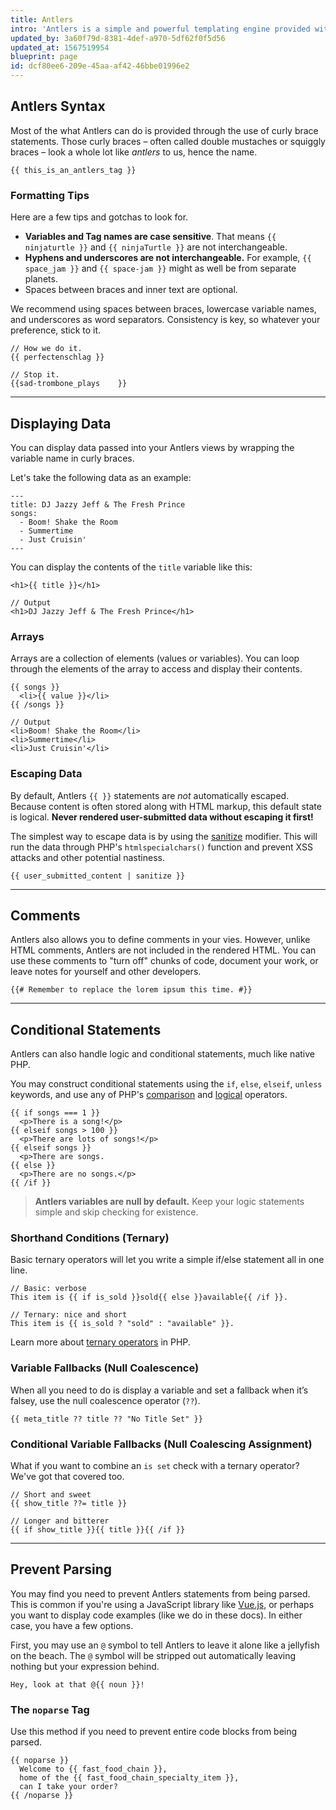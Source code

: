 ```yaml
---
title: Antlers
intro: 'Antlers is a simple and powerful templating engine provided with Statamic.  It can fetch and filter content, displaying and modify data, and handle logic. Antlers view files (also called templates) use the `.antlers.html` file extension and are typically stored in the `resources/views` directory.'
updated_by: 3a60f79d-8381-4def-a970-5df62f0f5d56
updated_at: 1567519954
blueprint: page
id: dcf80ee6-209e-45aa-af42-46bbe01996e2
---
```

## Antlers Syntax

Most of the what Antlers can do is provided through the use of curly brace statements. Those curly braces – often called double mustaches or squiggly braces – look a whole lot like _antlers_ to us, hence the name.

```
{{ this_is_an_antlers_tag }}
```

### Formatting Tips

Here are a few tips and gotchas to look for.

- **Variables and Tag names are case sensitive**. That means `{{ ninjaturtle }}` and `{{ ninjaTurtle }}` are not interchangeable.
- **Hyphens and underscores are not interchangeable.** For example, `{{ space_jam }}` and `{{ space-jam }}` might as well be from separate planets.
- Spaces between braces and inner text are optional.

We recommend using spaces between braces, lowercase variable names, and underscores as word separators. Consistency is key, so whatever your preference, stick to it.

```
// How we do it.
{{ perfectenschlag }}

// Stop it.
{{sad-trombone_plays    }}
```

---

## Displaying Data

You can display data passed into your Antlers views by wrapping the variable name in curly braces.

Let's take the following data as an example:

```.language-yaml
---
title: DJ Jazzy Jeff & The Fresh Prince
songs:
  - Boom! Shake the Room
  - Summertime
  - Just Cruisin'
---
```

You can display the contents of the `title` variable like this:
```
<h1>{{ title }}</h1>

// Output
<h1>DJ Jazzy Jeff & The Fresh Prince</h1>
```

### Arrays

Arrays are a collection of elements (values or variables). You can loop through the elements of the array to access and display their contents.

```
{{ songs }}
  <li>{{ value }}</li>
{{ /songs }}

// Output
<li>Boom! Shake the Room</li>
<li>Summertime</li>
<li>Just Cruisin'</li>
```

### Escaping Data

By default, Antlers `{{ }}` statements are _not_ automatically escaped. Because content is often stored along with HTML markup, this default state is logical. **Never rendered user-submitted data without escaping it first!**

The simplest way to escape data is by using the [sanitize](/modifiers/sanitize) modifier. This will run the data through PHP's `htmlspecialchars()` function and prevent XSS attacks and other potential nastiness.

```
{{ user_submitted_content | sanitize }}
```

---

## Comments

Antlers also allows you to define comments in your vies. However, unlike HTML comments, Antlers are not included in the rendered HTML. You can use these comments to "turn off" chunks of code, document your work, or leave notes for yourself and other developers.

```
{{# Remember to replace the lorem ipsum this time. #}}
```

---

## Conditional Statements

Antlers can also handle logic and conditional statements, much like native PHP.

You may construct conditional statements using the `if`, `else`, `elseif`, `unless` keywords, and use any of PHP's [comparison](https://www.php.net/manual/en/language.operators.comparison.php) and [logical](https://www.php.net/manual/en/language.operators.logical.php) operators.

```
{{ if songs === 1 }}
  <p>There is a song!</p>
{{ elseif songs > 100 }}
  <p>There are lots of songs!</p>
{{ elseif songs }}
  <p>There are songs.
{{ else }}
  <p>There are no songs.</p>
{{ /if }}
```


<blockquote class="tip"><strong>Antlers variables are null by default.</strong> Keep your logic statements simple and skip checking for existence.</blockquote>

### Shorthand Conditions (Ternary)

Basic ternary operators will let you write a simple if/else statement all in one line.

```
// Basic: verbose
This item is {{ if is_sold }}sold{{ else }}available{{ /if }}.

// Ternary: nice and short
This item is {{ is_sold ? "sold" : "available" }}.
```

Learn more about [ternary operators][ternary] in PHP.

### Variable Fallbacks (Null Coalescence)

When all you need to do is display a variable and set a fallback when it’s falsey, use the null coalescence operator (`??`).

```
{{ meta_title ?? title ?? "No Title Set" }}
```

### Conditional Variable Fallbacks (Null Coalescing Assignment)

What if you want to combine an `is set` check with a ternary operator? We've got that covered too.

```
// Short and sweet
{{ show_title ??= title }}

// Longer and bitterer
{{ if show_title }}{{ title }}{{ /if }}
```


---

## Prevent Parsing

You may find you need to prevent Antlers statements from being parsed. This is common if you're using a JavaScript library like [Vue.js][vue], or perhaps you want to display code examples (like we do in these docs). In either case, you have a few options.

First, you may use an `@` symbol to tell Antlers to leave it alone like a jellyfish on the beach. The `@` symbol will be stripped out automatically leaving nothing but your expression behind.

```
Hey, look at that @{{ noun }}!
```

### The `noparse` Tag

Use this method if you need to prevent entire code blocks from being parsed.

```
{{ noparse }}
  Welcome to {{ fast_food_chain }},
  home of the {{ fast_food_chain_specialty_item }},
  can I take your order?
{{ /noparse }}
```



[ternary]: https://www.php.net/manual/en/language.operators.comparison.php#language.operators.comparison.ternary
[vue]: https://vuejs.org
